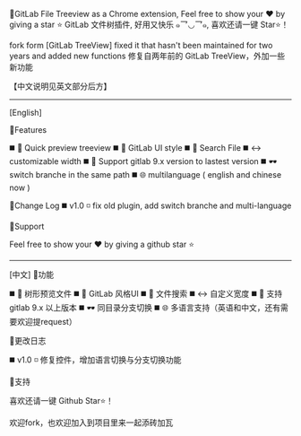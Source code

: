 🎄GitLab File Treeview as a Chrome extension, Feel free to show your ❤️ by giving a star ⭐️
GitLab 文件树插件, 好用又快乐 ๑乛◡乛๑, 喜欢还请一键 Star⭐️！

fork form [GitLab TreeView] fixed it that hasn't been maintained for two years and added new functions
修复自两年前的 GitLab TreeView，外加一些新功能

【中文说明见英文部分后方】

----

[English]  

🔸Features

 ◼️ 📂 Quick preview treeview
 ◼️ 🎨 GitLab UI style
 ◼️ 🔎 Search File
 ◼️ ↔️ customizable width
 ◼️ 🚀 Support gitlab 9.x version to lastest version
 ◼️ 🕶️ switch branche in the same path
 ◼️ 🌐 multilanguage ( english and chinese now )

🔸Change Log
 ◼️ v1.0
    ◽ fix old plugin, add switch branche and multi-language

🔸Support

Feel free to show your ❤️ by giving a github star ⭐️

----

[中文]
🔸功能

 ◼️ 📂 树形预览文件
 ◼️ 🎨 GitLab 风格UI
 ◼️ 🔎 文件搜索
 ◼️ ↔ ️自定义宽度
 ◼️ 🚀 支持 gitlab 9.x 以上版本
 ◼️ 🕶 同目录分支切换
 ◼️ 🌐 多语言支持（英语和中文，还有需要欢迎提request）

🔸更改日志
 
 ◼️ v1.0
    ◽ 修复控件，增加语言切换与分支切换功能

🔸支持

喜欢还请一键 Github Star⭐️！

欢迎fork，也欢迎加入到项目里来一起添砖加瓦